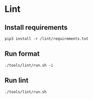 # Lint

## Install requirements

```
pip3 install -r /lint/requirements.txt
```

## Run format

```
./tools/lint/run.sh -i
```

## Run lint

```
./tools/lint/run.sh
```
